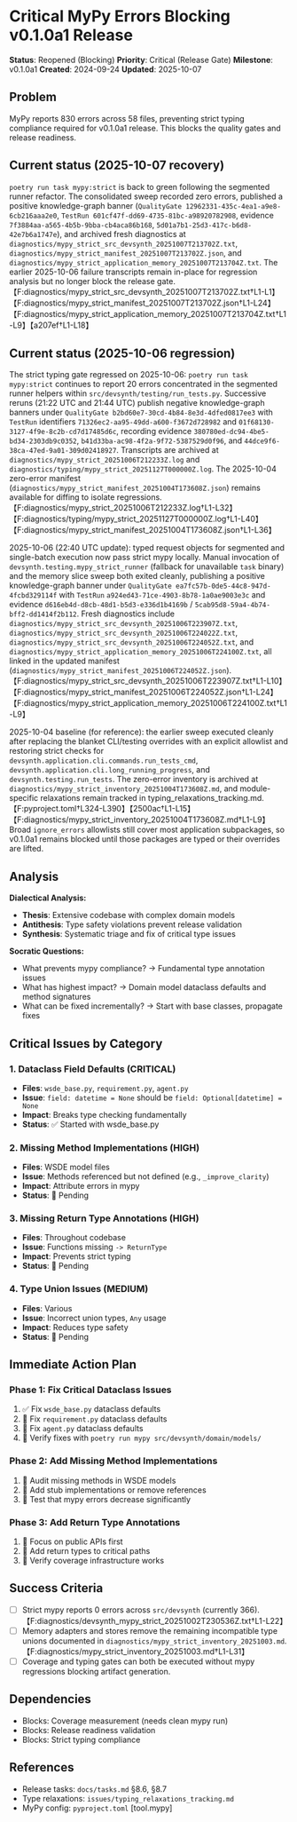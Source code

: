 # Critical MyPy Errors Blocking v0.1.0a1 Release

**Status**: Reopened (Blocking)
**Priority**: Critical (Release Gate)
**Milestone**: v0.1.0a1
**Created**: 2024-09-24
**Updated**: 2025-10-07

## Problem

MyPy reports 830 errors across 58 files, preventing strict typing compliance required for v0.1.0a1 release. This blocks the quality gates and release readiness.

## Current status (2025-10-07 recovery)

`poetry run task mypy:strict` is back to green following the segmented runner refactor. The consolidated sweep recorded zero errors, published a positive knowledge-graph banner (`QualityGate 12962331-435c-4ea1-a9e8-6cb216aaa2e0`, `TestRun 601cf47f-dd69-4735-81bc-a98920782908`, evidence `7f3884aa-a565-4b5b-9bba-cb4aca86b168`, `5d01a7b1-25d3-417c-b6d8-42e7b6a1747e`), and archived fresh diagnostics at `diagnostics/mypy_strict_src_devsynth_20251007T213702Z.txt`, `diagnostics/mypy_strict_manifest_20251007T213702Z.json`, and `diagnostics/mypy_strict_application_memory_20251007T213704Z.txt`. The earlier 2025-10-06 failure transcripts remain in-place for regression analysis but no longer block the release gate.【F:diagnostics/mypy_strict_src_devsynth_20251007T213702Z.txt†L1-L1】【F:diagnostics/mypy_strict_manifest_20251007T213702Z.json†L1-L24】【F:diagnostics/mypy_strict_application_memory_20251007T213704Z.txt†L1-L9】【a207ef†L1-L18】

## Current status (2025-10-06 regression)

The strict typing gate regressed on 2025-10-06: `poetry run task mypy:strict` continues to report 20 errors concentrated in the segmented runner helpers within `src/devsynth/testing/run_tests.py`. Successive reruns (21:22 UTC and 21:44 UTC) publish negative knowledge-graph banners under `QualityGate b2bd60e7-30cd-4b84-8e3d-4dfed0817ee3` with `TestRun` identifiers `71326ec2-aa95-49dd-a600-f3672d728982` and `01f68130-3127-4f9e-8c2b-cd7d17485d6c`, recording evidence `380780ed-dc94-4be5-bd34-2303db9c0352`, `b41d33ba-ac98-4f2a-9f72-5387529d0f96`, and `44dce9f6-38ca-47ed-9a01-309d02418927`. Transcripts are archived at `diagnostics/mypy_strict_20251006T212233Z.log` and `diagnostics/typing/mypy_strict_20251127T000000Z.log`. The 2025-10-04 zero-error manifest (`diagnostics/mypy_strict_manifest_20251004T173608Z.json`) remains available for diffing to isolate regressions.【F:diagnostics/mypy_strict_20251006T212233Z.log†L1-L32】【F:diagnostics/typing/mypy_strict_20251127T000000Z.log†L1-L40】【F:diagnostics/mypy_strict_manifest_20251004T173608Z.json†L1-L36】

2025-10-06 (22:40 UTC update): typed request objects for segmented and single-batch execution now pass strict mypy locally. Manual invocation of `devsynth.testing.mypy_strict_runner` (fallback for unavailable `task` binary) and the memory slice sweep both exited cleanly, publishing a positive knowledge-graph banner under `QualityGate ea7fc57b-0de5-44c8-947d-4fcbd329114f` with `TestRun` `a924ed43-71ce-4903-8b78-1a0ae9003e3c` and evidence `d616eb4d-d8cb-48d1-b5d3-e336d1b4169b` / `5cab95d8-59a4-4b74-bff2-dd1414f2b112`. Fresh diagnostics include `diagnostics/mypy_strict_src_devsynth_20251006T223907Z.txt`, `diagnostics/mypy_strict_src_devsynth_20251006T224022Z.txt`, `diagnostics/mypy_strict_src_devsynth_20251006T224052Z.txt`, and `diagnostics/mypy_strict_application_memory_20251006T224100Z.txt`, all linked in the updated manifest (`diagnostics/mypy_strict_manifest_20251006T224052Z.json`).【F:diagnostics/mypy_strict_src_devsynth_20251006T223907Z.txt†L1-L10】【F:diagnostics/mypy_strict_manifest_20251006T224052Z.json†L1-L24】【F:diagnostics/mypy_strict_application_memory_20251006T224100Z.txt†L1-L9】

2025-10-04 baseline (for reference): the earlier sweep executed cleanly after replacing the blanket CLI/testing overrides with an explicit allowlist and restoring strict checks for `devsynth.application.cli.commands.run_tests_cmd`, `devsynth.application.cli.long_running_progress`, and `devsynth.testing.run_tests`. The zero-error inventory is archived at `diagnostics/mypy_strict_inventory_20251004T173608Z.md`, and module-specific relaxations remain tracked in typing_relaxations_tracking.md.【F:pyproject.toml†L324-L390】【2500ac†L1-L15】【F:diagnostics/mypy_strict_inventory_20251004T173608Z.md†L1-L9】 Broad `ignore_errors` allowlists still cover most application subpackages, so v0.1.0a1 remains blocked until those packages are typed or their overrides are lifted.

## Analysis

**Dialectical Analysis:**
- **Thesis**: Extensive codebase with complex domain models
- **Antithesis**: Type safety violations prevent release validation
- **Synthesis**: Systematic triage and fix of critical type issues

**Socratic Questions:**
- What prevents mypy compliance? → Fundamental type annotation issues
- What has highest impact? → Domain model dataclass defaults and method signatures
- What can be fixed incrementally? → Start with base classes, propagate fixes

## Critical Issues by Category

### 1. Dataclass Field Defaults (CRITICAL)
- **Files**: `wsde_base.py`, `requirement.py`, `agent.py`
- **Issue**: `field: datetime = None` should be `field: Optional[datetime] = None`
- **Impact**: Breaks type checking fundamentally
- **Status**: ✅ Started with wsde_base.py

### 2. Missing Method Implementations (HIGH)
- **Files**: WSDE model files
- **Issue**: Methods referenced but not defined (e.g., `_improve_clarity`)
- **Impact**: Attribute errors in mypy
- **Status**: 🔲 Pending

### 3. Missing Return Type Annotations (HIGH)
- **Files**: Throughout codebase
- **Issue**: Functions missing `-> ReturnType`
- **Impact**: Prevents strict typing
- **Status**: 🔲 Pending

### 4. Type Union Issues (MEDIUM)
- **Files**: Various
- **Issue**: Incorrect union types, `Any` usage
- **Impact**: Reduces type safety
- **Status**: 🔲 Pending

## Immediate Action Plan

### Phase 1: Fix Critical Dataclass Issues
1. ✅ Fix `wsde_base.py` dataclass defaults
2. 🔲 Fix `requirement.py` dataclass defaults
3. 🔲 Fix `agent.py` dataclass defaults
4. 🔲 Verify fixes with `poetry run mypy src/devsynth/domain/models/`

### Phase 2: Add Missing Method Implementations
1. 🔲 Audit missing methods in WSDE models
2. 🔲 Add stub implementations or remove references
3. 🔲 Test that mypy errors decrease significantly

### Phase 3: Add Return Type Annotations
1. 🔲 Focus on public APIs first
2. 🔲 Add return types to critical paths
3. 🔲 Verify coverage infrastructure works

## Success Criteria

- [ ] Strict mypy reports 0 errors across `src/devsynth` (currently 366).【F:diagnostics/devsynth_mypy_strict_20251002T230536Z.txt†L1-L22】
- [ ] Memory adapters and stores remove the remaining incompatible type unions documented in `diagnostics/mypy_strict_inventory_20251003.md`.【F:diagnostics/mypy_strict_inventory_20251003.md†L1-L31】
- [ ] Coverage and typing gates can both be executed without mypy regressions blocking artifact generation.

## Dependencies

- Blocks: Coverage measurement (needs clean mypy run)
- Blocks: Release readiness validation
- Blocks: Strict typing compliance

## References

- Release tasks: `docs/tasks.md` §8.6, §8.7
- Type relaxations: `issues/typing_relaxations_tracking.md`
- MyPy config: `pyproject.toml` [tool.mypy]
